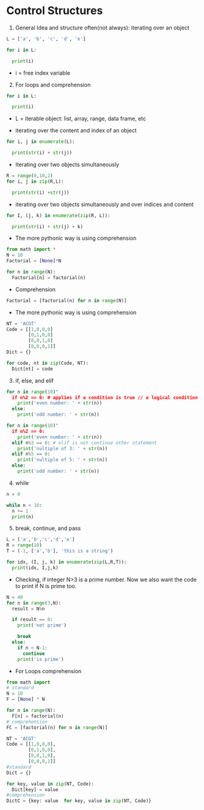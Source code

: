 # Control Structures

1. General Idea and structure
often(not always): iterating over an object

```python
L = ['a', 'b', 'c', 'd', 'e']

for i in L:

  print(i)
```
  - i = free index variable

2. For loops and comprehension

```python
for i in L:

  print(i)
```
  - L = iterable object: list, array, range, data frame, etc

* iterating over the content and index of an object
```python
for i, j in enumerate(L):

  print(str(i) + str(j))
```

* Iterating over two objects simultaneously
```python
R = range(0,10,2)
for i, j in zip(R,L):

  print(str(i) +str(j))
```

* iterating over two objects simultaneously and over indices and content
```python
for I, (j, k) in enumerate(zip(R, L)):

  print(str(i) + str(j) + k)
```

* The more pythonic way is using comprehension
```python
from math import *
N = 10
Factorial = [None]*N

for n in range(N):
  Factorial[n] = factorial(n)
```

* Comprehension
```python
Factorial = [factorial(n) for n in range(N)]
```

* The more pythonic way is using comprehension
```python
NT = 'ACGT'
Code = [[1,0,0,0]
        [0,1,0,0]
        [0,0,1,0]
        [0,0,0,1]]
Dict = {}

for code, nt in zip(Code, NT):
  Dict[nt] = code
```

3. if, else, and elif

```python
for n in range(10)"
  if n%2 == 0: # applies if a condition is true // a logical condition (therefore ==)
    print('even number: ' + str(n))
  else:
    print('odd number: ' + str(n))
```

```python
for n in range(10)"
  if n%2 == 0:
    print('even number: ' + str(n))
  elif n%3 == 0: # elif is not continue other statement
    print('nultiple of 3: ' + str(n))
  elif n%5 == 0:
    print('nultiple of 5: ' + str(n))
  else:
    print('odd number: ' + str(n))
```

4. while

```python
n = 0

while n < 10:
  n += 1
  print(n)
```

5. break, continue, and pass
```python
L = ['a','b','c','d','e']
R = range(10)
T = (-1, ['a','b'], 'this is a string')

for idx, (I, j, k) in enumerate(zip(L,R,T)):
  print(idx, I,j,k)
```

* Checking, if integer N>3 is a prime number. Now we also want the code to print if N is prime too.
```python
N = 40
for n in range(3,N):
  result = N%n

  if result == 0:
    print('not prime')

    break
  else:
    if n < N-1:
      continue
    print('is prime')
```

* For Loops comprehension

```python
from math import
# standard
N = 10
F = [None] * N

for n in range(N):
  F[n] = factorial(n)
# comprehension
FC = [factorial(n) for n in range(N)]
```

```python
NT = 'ACGT'
Code = [[1,0,0,0],
        [0,1,0,0],
        [0,0,1,0],
        [0,0,0,1]]
#standard
Dict = {}

for key, value in zip(NT, Code):
  Dict[key] = value
#comprehension
DictC = {key: value  for key, value in zip(NT, Code)}
```

